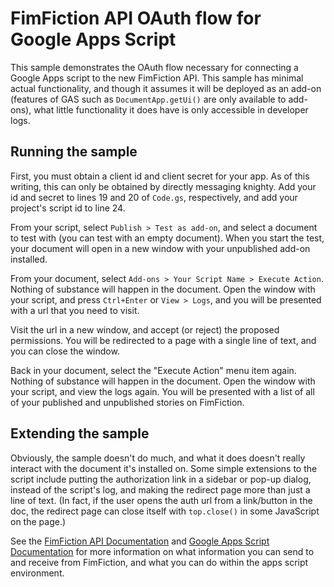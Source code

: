 # FimFiction API OAuth flow for Google Apps Script
This sample demonstrates the OAuth flow necessary for connecting a Google Apps
script to the new FimFiction API. This sample has minimal actual functionality,
and though it assumes it will be deployed as an add-on (features of GAS such as
`DocumentApp.getUi()` are only available to add-ons), what little functionality
it does have is only accessible in developer logs.

## Running the sample
First, you must obtain a client id and client secret for your app. As of this
writing, this can only be obtained by directly messaging knighty. Add your id
and secret to lines 19 and 20 of `Code.gs`, respectively, and add your project's
script id to line 24.

From your script, select `Publish > Test as add-on`, and select a document to
test with (you can test with an empty document). When you start the test, your
document will open in a new window with your unpublished add-on installed.

From your document, select `Add-ons > Your Script Name > Execute Action`.
Nothing of substance will happen in the document. Open the window with your
script, and press `Ctrl+Enter` or `View > Logs`, and you will be presented with
a url that you need to visit.

Visit the url in a new window, and accept (or reject) the proposed permissions.
You will be redirected to a page with a single line of text, and you can close
the window.

Back in your document, select the "Execute Action" menu item again. Nothing of
substance will happen in the document. Open the window with your script, and
view the logs again. You will be presented with a list of all of your published
and unpublished stories on FimFiction.

## Extending the sample
Obviously, the sample doesn't do much, and what it does doesn't really interact
with the document it's installed on. Some simple extensions to the script
include putting the authorization link in a sidebar or pop-up dialog, instead of
the script's log, and making the redirect page more than just a line of text.
(In fact, if the user opens the auth url from a link/button in the doc, the
redirect page can close itself with `top.close()` in some JavaScript on the
page.)

See the [FimFiction API Documentation] and [Google Apps Script Documentation]
for more information on what information you can send to and receive from
FimFiction, and what you can do within the apps script environment.

[FimFiction API Documentation]: https://www.fimfiction.net/developers/api/v2/docs
[Google Apps Script Documentation]: https://developers.google.com/apps-script/
